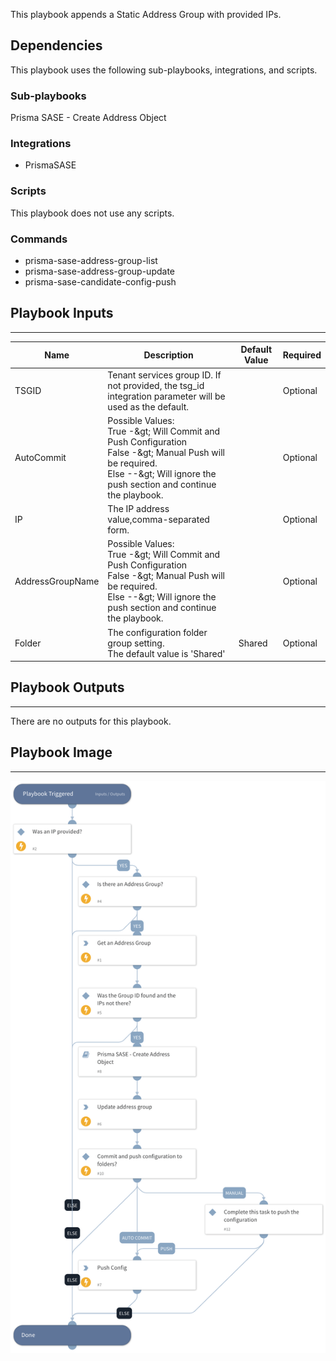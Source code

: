 This playbook appends a Static Address Group with provided IPs. 

## Dependencies

This playbook uses the following sub-playbooks, integrations, and scripts.

### Sub-playbooks

Prisma SASE - Create Address Object

### Integrations

* PrismaSASE

### Scripts

This playbook does not use any scripts.

### Commands

* prisma-sase-address-group-list
* prisma-sase-address-group-update
* prisma-sase-candidate-config-push

## Playbook Inputs

---

| **Name** | **Description** | **Default Value** | **Required** |
| --- | --- | --- | --- |
| TSGID | Tenant services group ID. If not provided, the tsg_id integration parameter will be used as the default. |  | Optional |
| AutoCommit | Possible Values:<br/>True -&amp;gt; Will Commit and Push Configuration<br/>False -&amp;gt; Manual Push will be required.<br/>Else --&amp;gt; Will ignore the push section and continue the playbook. |  | Optional |
| IP | The IP address value,comma-separated form. |  | Optional |
| AddressGroupName | Possible Values:<br/>True -&amp;gt; Will Commit and Push Configuration<br/>False -&amp;gt; Manual Push will be required.<br/>Else --&amp;gt; Will ignore the push section and continue the playbook. |  | Optional |
| Folder | The configuration folder group setting.<br/>The default value is 'Shared' | Shared | Optional |

## Playbook Outputs

---
There are no outputs for this playbook.

## Playbook Image

---

![Prisma SASE - Add IPs to Static Address Group](../doc_files/Prisma_SASE_-_Add_IPs_to_Static_Address_Group.png)
